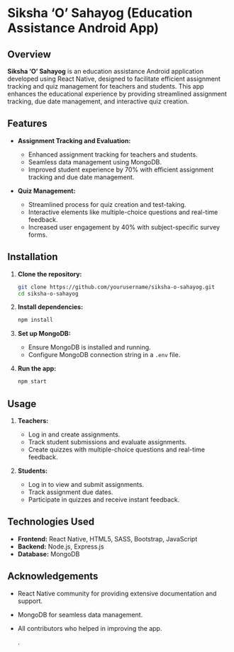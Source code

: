 # Siksha ‘O’ Sahayog (Education Assistance Android App)

## Overview
**Siksha ‘O’ Sahayog** is an education assistance Android application developed using React Native, designed to facilitate efficient assignment tracking and quiz management for teachers and students. This app enhances the educational experience by providing streamlined assignment tracking, due date management, and interactive quiz creation.

## Features
- **Assignment Tracking and Evaluation:**
  - Enhanced assignment tracking for teachers and students.
  - Seamless data management using MongoDB.
  - Improved student experience by 70% with efficient assignment tracking and due date management.
  
- **Quiz Management:**
  - Streamlined process for quiz creation and test-taking.
  - Interactive elements like multiple-choice questions and real-time feedback.
  - Increased user engagement by 40% with subject-specific survey forms.

## Installation
1. **Clone the repository:**
   ```bash
   git clone https://github.com/yourusername/siksha-o-sahayog.git
   cd siksha-o-sahayog
   ```

2. **Install dependencies:**
   ```bash
   npm install
   ```

3. **Set up MongoDB:**
   - Ensure MongoDB is installed and running.
   - Configure MongoDB connection string in a `.env` file.

4. **Run the app:**
   ```bash
   npm start
   ```

## Usage
1. **Teachers:**
   - Log in and create assignments.
   - Track student submissions and evaluate assignments.
   - Create quizzes with multiple-choice questions and real-time feedback.

2. **Students:**
   - Log in to view and submit assignments.
   - Track assignment due dates.
   - Participate in quizzes and receive instant feedback.



## Technologies Used
- **Frontend:** React Native, HTML5, SASS, Bootstrap, JavaScript
- **Backend:** Node.js, Express.js
- **Database:** MongoDB




## Acknowledgements
- React Native community for providing extensive documentation and support.
- MongoDB for seamless data management.
- All contributors who helped in improving the app.


   .
   
